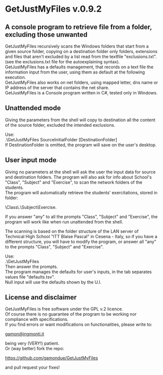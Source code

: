 # GetJustMyFiles v.0.9.2

## A console program to retrieve file from a folder, excluding those unwanted

GetJustMyFiles recursively scans the Windows folders that start from a given source folder, copying on a destination folder only folders, extensions and files that aren't excluded by a list read from the textfile "exclusions.txt". (see the exclusions.txt file for the autoexplaining syntax).  
GetJustMyFiles has a defaults management, that records on a text file the information input from the user, using them as default at the following execution.  
GetJustMyFiles also works on net folders, using mapped letter, dns name or IP address of the server that contains the net share.  
GetJustMyFiles is a Console program written in C#, tested only in Windows.

## Unattended mode

Giving the parameters from the shell will copy to destination all the content of the source folder, excluded the intended exclusions.

Use:  
.\GetJustMyFiles SourceInitialFolder [DestinationFolder]  
If DestinationFolder is omitted, the program will save on the user's desktop.  

## User input mode

Giving no parameters at the shell will ask the user the input data for source and destination folders.
The program will also ask for info about School's "Class", "Subject" and "Exercise", to scan the network folders of the students.  
The program will automatically retrieve the students' exercitations, stored in folder:

<base path given by the user>\Class\<Student's Last Name>.<Student's First Name>\Subject\Exercise.

If you answer "any" to all the prompts "Class", "Subject" and "Exercise", the program will work like when run unattended from the shell. 

The scanning is based on the folder structure of the LAN server of Technical High School "ITT Blaise Pascal" in Cesena - Italy, so if you have a different structure, you will have to modify the program, or answer all "any" to the prompts "Class", "Subject" and "Exercise".

Use:  
.\GetJustMyFiles  
Then answer the prompts.  
The program manages the defaults for user's inputs, in the tab separates values file "defaults.tsv".  
Null input will use the defaults shown by the U.I.  

## License and disclaimer

GetJustMyFiles is free software under the GPL v.2 licence.  
Of course there is no guarantee of the program to be working nor compliance with specifications.  
If you find errors or want modifications on functionalities, please write to:

gamon@ingmonti.it 

being very (VERY!) patient.  
Or (way better) fork the repo:

https://github.com/gamondue/GetJustMyFiles

and pull request your fixes!